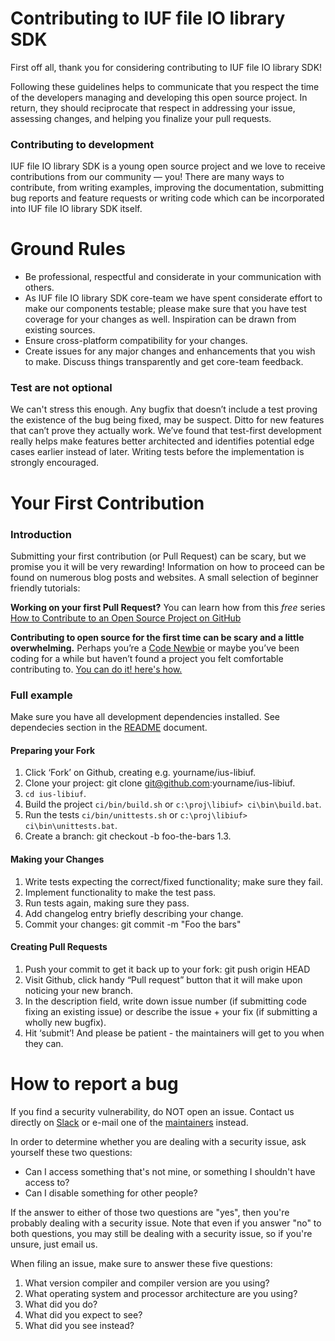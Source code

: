 # Contributing to IUF file IO library SDK

First off all, thank you for considering contributing to IUF file IO library SDK!

Following these guidelines helps to communicate that you respect the time of the developers managing and developing this open source project. In return, they should reciprocate that respect in addressing your issue, assessing changes, and helping you finalize your pull requests.

### Contributing to development

IUF file IO library SDK is a young open source project and we love to receive contributions from our community — you! There are many ways to contribute, from writing examples, improving the documentation, submitting bug reports and feature requests or writing code which can be incorporated into IUF file IO library SDK itself.

# Ground Rules

* Be professional, respectful and considerate in your communication with others.
* As IUF file IO library SDK core-team we have spent considerate effort to make our components testable; please make sure that you have test coverage for your changes as well. Inspiration can be drawn from existing sources.
* Ensure cross-platform compatibility for your changes.
* Create issues for any major changes and enhancements that you wish to make. Discuss things transparently and get core-team feedback.

### Test are not optional

We can't stress this enough. Any bugfix that doesn’t include a test proving the existence of the bug being fixed, may be suspect. Ditto for new features that can’t prove they actually work. We’ve found that test-first development really helps make features better architected and identifies potential edge cases earlier instead of later. Writing tests before the implementation is strongly encouraged.

# Your First Contribution

### Introduction

Submitting your first contribution (or Pull Request) can be scary, but we promise you it will be very rewarding! Information on how to proceed can be found on numerous blog posts and websites. A small selection of beginner friendly tutorials:

**Working on your first Pull Request?** You can learn how from this *free* series [How to Contribute to an Open Source Project on GitHub](https://egghead.io/series/how-to-contribute-to-an-open-source-project-on-github)

**Contributing to open source for the first time can be scary and a little overwhelming.** Perhaps you’re a [Code Newbie](https://codenewbie.org/) or maybe you’ve been coding for a while but haven’t found a project you felt comfortable contributing to. [You can do it! here's how.](https://www.firsttimersonly.com/)

### Full example

Make sure you have all development dependencies installed. See dependecies section in the [README](README.md) document.

#### Preparing your Fork

1. Click ‘Fork’ on Github, creating e.g. yourname/ius-libiuf.
2. Clone your project: git clone git@github.com:yourname/ius-libiuf.
3. ```cd ius-libiuf```.
4. Build the project ```ci/bin/build.sh``` or ```c:\proj\libiuf> ci\bin\build.bat```.
4. Run the tests ```ci/bin/unittests.sh``` or ```c:\proj\libiuf> ci\bin\unittests.bat```.
5. Create a branch: git checkout -b foo-the-bars 1.3.

#### Making your Changes
1. Write tests expecting the correct/fixed functionality; make sure they fail.
2. Implement functionality to make the test pass.
3. Run tests again, making sure they pass.
4. Add changelog entry briefly describing your change.
5. Commit your changes: git commit -m "Foo the bars"

#### Creating Pull Requests
1. Push your commit to get it back up to your fork: git push origin HEAD
2. Visit Github, click handy “Pull request” button that it will make upon noticing your new branch.
3. In the description field, write down issue number (if submitting code fixing an existing issue) or describe the issue + your fix (if submitting a wholly new bugfix).
4. Hit ‘submit’! And please be patient - the maintainers will get to you when they can.

# How to report a bug

If you find a security vulnerability, do NOT open an issue. Contact us directly on [Slack](https://philips-software.slack.com/messages/CLAMQAKRS) or e-mail one of the [maintainers](MAINTAINERS.md) instead.

In order to determine whether you are dealing with a security issue, ask yourself these two questions:
* Can I access something that's not mine, or something I shouldn't have access to?
* Can I disable something for other people?

If the answer to either of those two questions are "yes", then you're probably dealing with a security issue. Note that even if you answer "no" to both questions, you may still be dealing with a security issue, so if you're unsure, just email us.

When filing an issue, make sure to answer these five questions:

1. What version compiler and compiler version are you using?
2. What operating system and processor architecture are you using?
3. What did you do?
4. What did you expect to see?
5. What did you see instead?